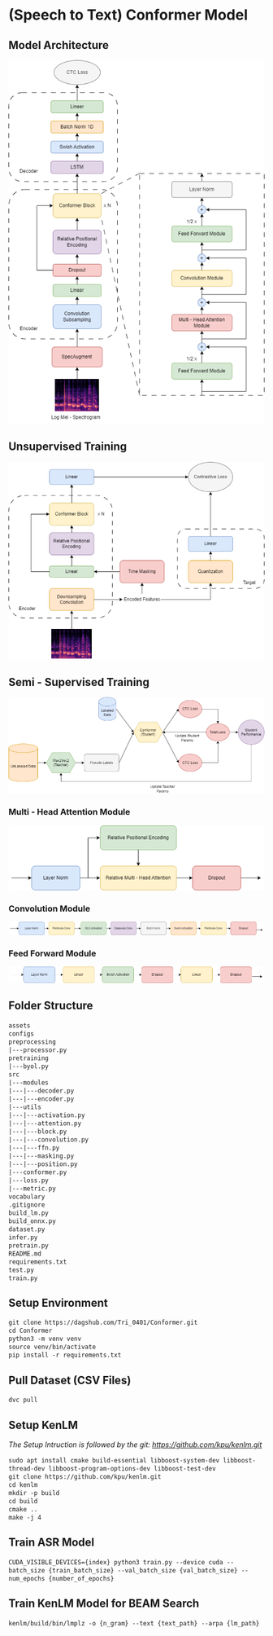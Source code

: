 # (Speech to Text) Conformer Model

## Model Architecture
<img src="./assets/model.png"/>

## Unsupervised Training
<img src="./assets/pretrain.png"/>

## Semi - Supervised Training
<img src="./assets/semi.png">

### Multi - Head Attention Module
<img src="assets/attention.png"/>

### Convolution Module
<img src="assets/conv.png"/>

### Feed Forward Module
<img src="assets/ffn.png"/>

## Folder Structure
```
assets
configs
preprocessing
|---processor.py
pretraining
|---byol.py
src
|---modules
|---|---decoder.py
|---|---encoder.py
|---utils
|---|---activation.py
|---|---attention.py
|---|---block.py
|---|---convolution.py
|---|---ffn.py
|---|---masking.py
|---|---position.py
|---conformer.py
|---loss.py
|---metric.py
vocabulary
.gitignore
build_lm.py
build_onnx.py
dataset.py
infer.py
pretrain.py
README.md
requirements.txt
test.py
train.py
```

## Setup Environment
```
git clone https://dagshub.com/Tri_0401/Conformer.git
cd Conformer
python3 -m venv venv
source venv/bin/activate
pip install -r requirements.txt
```

## Pull Dataset (CSV Files)
```
dvc pull
```

## Setup KenLM
<i>The Setup Intruction is followed by the git: https://github.com/kpu/kenlm.git</i>

```
sudo apt install cmake build-essential libboost-system-dev libboost-thread-dev libboost-program-options-dev libboost-test-dev
git clone https://github.com/kpu/kenlm.git
cd kenlm
mkdir -p build
cd build
cmake ..
make -j 4
```

## Train ASR Model
```
CUDA_VISIBLE_DEVICES={index} python3 train.py --device cuda --batch_size {train_batch_size} --val_batch_size {val_batch_size} --num_epochs {number_of_epochs}
```

## Train KenLM Model for BEAM Search
```
kenlm/build/bin/lmplz -o {n_gram} --text {text_path} --arpa {lm_path}
```
